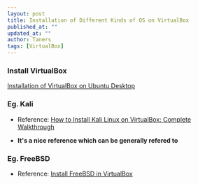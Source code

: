 ```yaml
---
layout: post
title: Installation of Different Kinds of OS on VirtualBox
published_at: ""
updated_at: ""
author: Taners
tags: [VirtualBox]
---
```


### Install VirtualBox

[Installation of VirtualBox on Ubuntu Desktop](https://tane-rs.github.io/2019/09/14/00.html)


### Eg. Kali

- Reference: [How to Install Kali Linux on VirtualBox: Complete Walkthrough](https://www.nakivo.com/blog/how-to-install-kali-linux-on-virtualbox/)

- **It's a nice reference which can be generally refered to** 


### Eg. FreeBSD

- Reference: [Install FreeBSD in VirtualBox](https://linuxhint.com/install_freebsd_virtualbox/)

